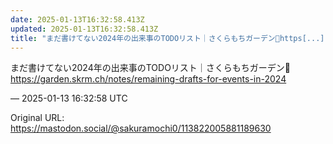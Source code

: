 ```yaml
---
date: 2025-01-13T16:32:58.413Z
updated: 2025-01-13T16:32:58.413Z
title: "まだ書けてない2024年の出来事のTODOリスト｜さくらもちガーデン🌱https[...]"
---
```


<p>まだ書けてない2024年の出来事のTODOリスト｜さくらもちガーデン🌱<br /><a href="https://garden.skrm.ch/notes/remaining-drafts-for-events-in-2024" target="_blank" rel="nofollow noopener" translate="no"><span class="invisible">https://</span><span class="ellipsis">garden.skrm.ch/notes/remaining</span><span class="invisible">-drafts-for-events-in-2024</span></a></p>

&mdash; 2025-01-13 16:32:58 UTC

Original URL: https://mastodon.social/@sakuramochi0/113822005881189630
